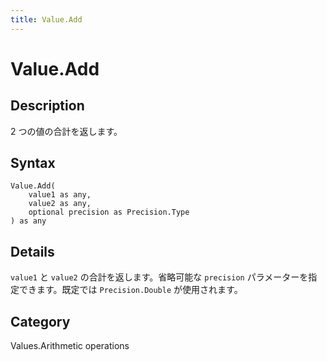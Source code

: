 ```yaml
---
title: Value.Add
---
```


# Value.Add


## Description

2 つの値の合計を返します。


## Syntax

```powerquery
Value.Add(
    value1 as any,
    value2 as any,
    optional precision as Precision.Type
) as any
```


## Details

<code>value1</code> と <code>value2</code> の合計を返します。省略可能な <code>precision</code> パラメーターを指定できます。既定では <code>Precision.Double</code> が使用されます。



## Category
Values.Arithmetic operations
